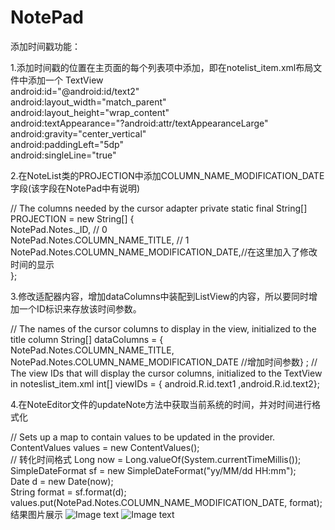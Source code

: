 # NotePad
添加时间戳功能：

1.添加时间戳的位置在主页面的每个列表项中添加，即在notelist_item.xml布局文件中添加一个
TextView  
       android:id="@android:id/text2"  
       android:layout_width="match_parent"  
       android:layout_height="wrap_content"  
       android:textAppearance="?android:attr/textAppearanceLarge"  
       android:gravity="center_vertical"  
       android:paddingLeft="5dp"  
       android:singleLine="true"

2.在NoteList类的PROJECTION中添加COLUMN_NAME_MODIFICATION_DATE字段(该字段在NotePad中有说明)

  // The columns needed by the cursor adapter
  private static final String[] PROJECTION = new String[] {    
      NotePad.Notes._ID, // 0    
      NotePad.Notes.COLUMN_NAME_TITLE, // 1    
      NotePad.Notes.COLUMN_NAME_MODIFICATION_DATE,//在这里加入了修改时间的显示    
   };    

3.修改适配器内容，增加dataColumns中装配到ListView的内容，所以要同时增加一个ID标识来存放该时间参数。

  // The names of the cursor columns to display in the view, initialized to the title column
  String[] dataColumns = { NotePad.Notes.COLUMN_NAME_TITLE,
       NotePad.Notes.COLUMN_NAME_MODIFICATION_DATE //增加时间参数} ;
  // The view IDs that will display the cursor columns, initialized to the TextView in noteslist_item.xml
  int[] viewIDs = { android.R.id.text1 ,android.R.id.text2};


4.在NoteEditor文件的updateNote方法中获取当前系统的时间，并对时间进行格式化

   // Sets up a map to contain values to be updated in the provider.   
      ContentValues values = new ContentValues();  
   // 转化时间格式
      Long now = Long.valueOf(System.currentTimeMillis());  
      SimpleDateFormat sf = new SimpleDateFormat("yy/MM/dd HH:mm");  
      Date d = new Date(now);  
      String format = sf.format(d);  
      values.put(NotePad.Notes.COLUMN_NAME_MODIFICATION_DATE, format);
结果图片展示
![Image text](https://img-blog.csdnimg.cn/20210421010006288.jpg?x-oss-process=image/watermark,type_ZmFuZ3poZW5naGVpdGk,shadow_10,text_aHR0cHM6Ly9ibG9nLmNzZG4ubmV0L3dvbmdtYW5Db2Rpbmc=,size_16,color_FFFFFF,t_0)
![Image text](https://img-blog.csdnimg.cn/20210421010006324.jpg?x-oss-process=image/watermark,type_ZmFuZ3poZW5naGVpdGk,shadow_10,text_aHR0cHM6Ly9ibG9nLmNzZG4ubmV0L3dvbmdtYW5Db2Rpbmc=,size_16,color_FFFFFF,t_0)
